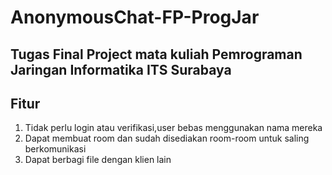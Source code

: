 # AnonymousChat-FP-ProgJar
Tugas Final Project mata kuliah Pemrograman Jaringan Informatika ITS Surabaya
---
## Fitur
1. Tidak perlu login atau verifikasi,user bebas menggunakan nama mereka
1. Dapat membuat room dan sudah disediakan room-room untuk saling berkomunikasi
1. Dapat berbagi file dengan klien lain
